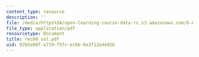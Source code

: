 ```yaml
---
content_type: resource
description: ''
file: /media/https%3A/open-learning-course-data-rc.s3.amazonaws.com/6-041-probabilistic-systems-analysis-and-applied-probability-spring-2006/92b5e00fa719f5fcecbb0a3f12e4e92b_rec08_sol.pdf
file_type: application/pdf
resourcetype: Document
title: rec08_sol.pdf
uid: 92b5e00f-a719-f5fc-ecbb-0a3f12e4e92b
---
```

